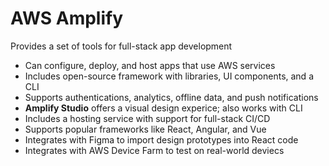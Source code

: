 # AWS Amplify

Provides a set of tools for full-stack app development
- Can configure, deploy, and host apps that use AWS services
- Includes open-source framework with libraries, UI components, and a CLI
- Supports authentications, analytics, offline data, and push notifications
- **Amplify Studio** offers a visual design experice; also works with CLI
- Includes a hosting service with support for full-stack CI/CD
- Supports popular frameworks like React, Angular, and Vue
- Integrates with Figma to import design prototypes into React code
- Integrates with AWS Device Farm to test on real-world deviecs
